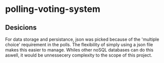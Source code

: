 # polling-voting-system

## Desicions
For data storage and persistance, json was picked because of the 'multiple choice' requirement in the polls. The flexibility of simply using a json file makes this easier to manage. Whiles other noSQL databases can do this aswell, it would be unnessecery complexity to the scope of this project.
